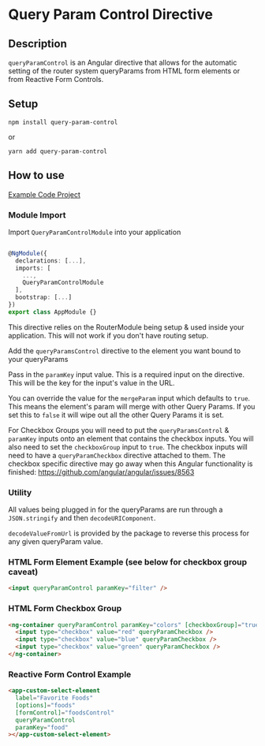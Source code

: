 # Query Param Control Directive

## Description

`queryParamControl` is an Angular directive that allows for the automatic setting of the router system queryParams from HTML form elements or from Reactive Form Controls.

## Setup

`npm install query-param-control`

or

`yarn add query-param-control`

## How to use

[Example Code Project](https://github.com/zjkipping/query-param-control-directive/tree/master/projects/demo)

### Module Import

Import `QueryParamControlModule` into your application

```typescript

@NgModule({
  declarations: [...],
  imports: [
    ...,
    QueryParamControlModule
  ],
  bootstrap: [...]
})
export class AppModule {}

```

This directive relies on the RouterModule being setup & used inside your application. This will not work if you don't have routing setup.

Add the `queryParamsControl` directive to the element you want bound to your queryParams

Pass in the `paramKey` input value. This is a required input on the directive. This will be the key for the input's value in the URL.

You can override the value for the `mergeParam` input which defaults to `true`. This means the element's param will merge with other Query Params.
If you set this to `false` it will wipe out all the other Query Params it is set.

For Checkbox Groups you will need to put the `queryParamsControl` & `paramKey` inputs onto an element that contains the checkbox inputs.
You will also need to set the `checkboxGroup` input to `true`.
The checkbox inputs will need to have a `queryParamCheckbox` directive attached to them.
The checkbox specific directive may go away when this Angular functionality is finished: https://github.com/angular/angular/issues/8563

### Utility

All values being plugged in for the queryParams are run through a `JSON.stringify` and then `decodeURIComponent`.

`decodeValueFromUrl` is provided by the package to reverse this process for any given queryParam value.

### HTML Form Element Example (see below for checkbox group caveat)

```html
<input queryParamControl paramKey="filter" />
```

### HTML Form Checkbox Group

```html
<ng-container queryParamControl paramKey="colors" [checkboxGroup]="true">
  <input type="checkbox" value="red" queryParamCheckbox />
  <input type="checkbox" value="blue" queryParamCheckbox />
  <input type="checkbox" value="green" queryParamCheckbox />
</ng-container>
```

### Reactive Form Control Example

```html
<app-custom-select-element
  label="Favorite Foods"
  [options]="foods"
  [formControl]="foodsControl"
  queryParamControl
  paramKey="food"
></app-custom-select-element>
```
